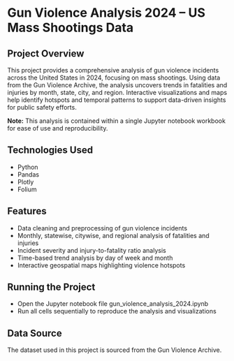 # Gun Violence Analysis 2024 – US Mass Shootings Data

## Project Overview
This project provides a comprehensive analysis of gun violence incidents across the United States in 2024, focusing on mass shootings. Using data from the Gun Violence Archive, the analysis uncovers trends in fatalities and injuries by month, state, city, and region. Interactive visualizations and maps help identify hotspots and temporal patterns to support data-driven insights for public safety efforts.

**Note:** This analysis is contained within a single Jupyter notebook workbook for ease of use and reproducibility.

## Technologies Used
- Python  
- Pandas  
- Plotly  
- Folium  

## Features
- Data cleaning and preprocessing of gun violence incidents  
- Monthly, statewise, citywise, and regional analysis of fatalities and injuries  
- Incident severity and injury-to-fatality ratio analysis  
- Time-based trend analysis by day of week and month  
- Interactive geospatial maps highlighting violence hotspots

## Running the Project
- Open the Jupyter notebook file gun_violence_analysis_2024.ipynb
- Run all cells sequentially to reproduce the analysis and visualizations

## Data Source
The dataset used in this project is sourced from the Gun Violence Archive.
